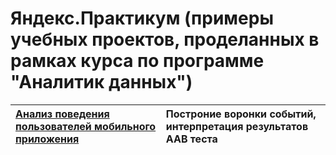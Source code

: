 # **Яндекс.Практикум** (примеры учебных проектов, проделанных в рамках курса по программе "Аналитик данных")

|[Анализ поведения пользователей мобильного приложения](https://github.com/KaterinaFrolkova/yandex_praktikum_projects/tree/main/app_users_behavior_survey)|Построние воронки событий, интерпретация результатов AAB теста|
|:------------------------------------------------------------------------|:--------------------------------------------------------------------------------------------|

